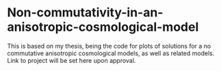 # Non-commutativity-in-an-anisotropic-cosmological-model
This is based on my thesis, being the code for plots of solutions for a no commutative anisotropic cosmological models, as well as related models. Link to project will be set here upon approval.

